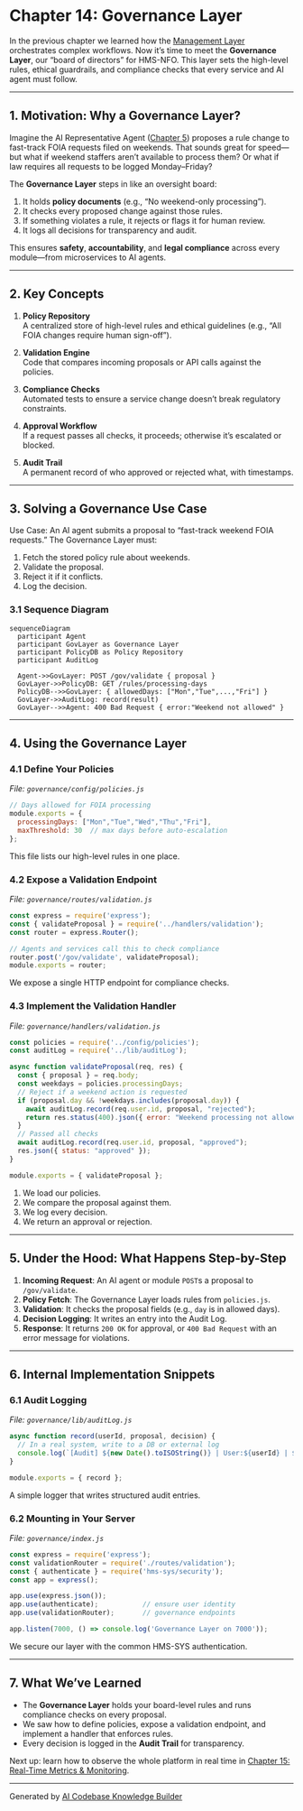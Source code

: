 # Chapter 14: Governance Layer

In the previous chapter we learned how the [Management Layer](13_management_layer_.md) orchestrates complex workflows. Now it’s time to meet the **Governance Layer**, our “board of directors” for HMS-NFO. This layer sets the high-level rules, ethical guardrails, and compliance checks that every service and AI agent must follow.

---

## 1. Motivation: Why a Governance Layer?

Imagine the AI Representative Agent ([Chapter 5](05_ai_representative_agent__hms_a2a__.md)) proposes a rule change to fast-track FOIA requests filed on weekends. That sounds great for speed—but what if weekend staffers aren’t available to process them? Or what if law requires all requests to be logged Monday–Friday?

The **Governance Layer** steps in like an oversight board:

1. It holds **policy documents** (e.g., “No weekend-only processing”).  
2. It checks every proposed change against those rules.  
3. If something violates a rule, it rejects or flags it for human review.  
4. It logs all decisions for transparency and audit.

This ensures **safety**, **accountability**, and **legal compliance** across every module—from microservices to AI agents.

---

## 2. Key Concepts

1. **Policy Repository**  
   A centralized store of high-level rules and ethical guidelines (e.g., “All FOIA changes require human sign-off”).

2. **Validation Engine**  
   Code that compares incoming proposals or API calls against the policies.

3. **Compliance Checks**  
   Automated tests to ensure a service change doesn’t break regulatory constraints.

4. **Approval Workflow**  
   If a request passes all checks, it proceeds; otherwise it’s escalated or blocked.

5. **Audit Trail**  
   A permanent record of who approved or rejected what, with timestamps.

---

## 3. Solving a Governance Use Case

Use Case: An AI agent submits a proposal to “fast-track weekend FOIA requests.” The Governance Layer must:

1. Fetch the stored policy rule about weekends.  
2. Validate the proposal.  
3. Reject it if it conflicts.  
4. Log the decision.

### 3.1 Sequence Diagram

```mermaid
sequenceDiagram
  participant Agent
  participant GovLayer as Governance Layer
  participant PolicyDB as Policy Repository
  participant AuditLog

  Agent->>GovLayer: POST /gov/validate { proposal }
  GovLayer->>PolicyDB: GET /rules/processing-days
  PolicyDB-->>GovLayer: { allowedDays: ["Mon","Tue",...,"Fri"] }
  GovLayer->>AuditLog: record(result)
  GovLayer-->>Agent: 400 Bad Request { error:"Weekend not allowed" }
```

---

## 4. Using the Governance Layer

### 4.1 Define Your Policies

_File: `governance/config/policies.js`_
```js
// Days allowed for FOIA processing
module.exports = {
  processingDays: ["Mon","Tue","Wed","Thu","Fri"],
  maxThreshold: 30  // max days before auto-escalation
};
```
This file lists our high-level rules in one place.

### 4.2 Expose a Validation Endpoint

_File: `governance/routes/validation.js`_
```js
const express = require('express');
const { validateProposal } = require('../handlers/validation');
const router = express.Router();

// Agents and services call this to check compliance
router.post('/gov/validate', validateProposal);
module.exports = router;
```
We expose a single HTTP endpoint for compliance checks.

### 4.3 Implement the Validation Handler

_File: `governance/handlers/validation.js`_
```js
const policies = require('../config/policies');
const auditLog = require('../lib/auditLog');

async function validateProposal(req, res) {
  const { proposal } = req.body;
  const weekdays = policies.processingDays;
  // Reject if a weekend action is requested
  if (proposal.day && !weekdays.includes(proposal.day)) {
    await auditLog.record(req.user.id, proposal, "rejected");
    return res.status(400).json({ error: "Weekend processing not allowed" });
  }
  // Passed all checks
  await auditLog.record(req.user.id, proposal, "approved");
  res.json({ status: "approved" });
}

module.exports = { validateProposal };
```
1. We load our policies.  
2. We compare the proposal against them.  
3. We log every decision.  
4. We return an approval or rejection.

---

## 5. Under the Hood: What Happens Step-by-Step

1. **Incoming Request**: An AI agent or module `POST`s a proposal to `/gov/validate`.  
2. **Policy Fetch**: The Governance Layer loads rules from `policies.js`.  
3. **Validation**: It checks the proposal fields (e.g., `day` is in allowed days).  
4. **Decision Logging**: It writes an entry into the Audit Log.  
5. **Response**: It returns `200 OK` for approval, or `400 Bad Request` with an error message for violations.

---

## 6. Internal Implementation Snippets

### 6.1 Audit Logging

_File: `governance/lib/auditLog.js`_
```js
async function record(userId, proposal, decision) {
  // In a real system, write to a DB or external log
  console.log(`[Audit] ${new Date().toISOString()} | User:${userId} | ${decision}`, proposal);
}

module.exports = { record };
```
A simple logger that writes structured audit entries.

### 6.2 Mounting in Your Server

_File: `governance/index.js`_
```js
const express = require('express');
const validationRouter = require('./routes/validation');
const { authenticate } = require('hms-sys/security');
const app = express();

app.use(express.json());
app.use(authenticate);           // ensure user identity
app.use(validationRouter);       // governance endpoints

app.listen(7000, () => console.log('Governance Layer on 7000'));
```
We secure our layer with the common HMS-SYS authentication.

---

## 7. What We’ve Learned

- The **Governance Layer** holds your board-level rules and runs compliance checks on every proposal.  
- We saw how to define policies, expose a validation endpoint, and implement a handler that enforces rules.  
- Every decision is logged in the **Audit Trail** for transparency.

Next up: learn how to observe the whole platform in real time in [Chapter 15: Real-Time Metrics & Monitoring](15_real_time_metrics___monitoring_.md).

---

Generated by [AI Codebase Knowledge Builder](https://github.com/The-Pocket/Tutorial-Codebase-Knowledge)